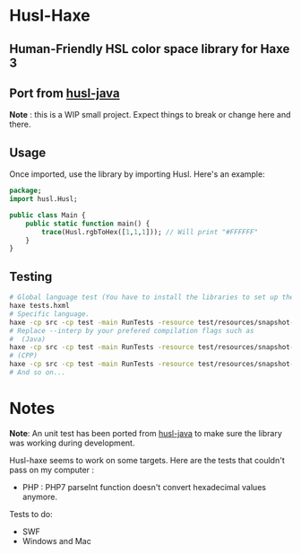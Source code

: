 # Husl-Haxe
## Human-Friendly HSL color space library for Haxe 3
## Port from [husl-java]

**Note** : this is a WIP small project. Expect things to break or change here and there.

## Usage
Once imported, use the library by importing Husl. Here's an example:

```haxe
package;
import husl.Husl;

public class Main {
    public static function main() {
        trace(Husl.rgbToHex([1,1,1])); // Will print "#FFFFFF"
    }
}
```

## Testing

```sh
# Global language test (You have to install the libraries to set up the languages' compilation workflow.)
haxe tests.hxml
# Specific language.
haxe -cp src -cp test -main RunTests -resource test/resources/snapshot-rev4.json@snapshot-rev4 --interp
# Replace --interp by your prefered compilation flags such as
#  (Java)
haxe -cp src -cp test -main RunTests -resource test/resources/snapshot-rev4.json@snapshot-rev4 -java bin/java -cmd java bin/java/RunTests.jar
# (CPP)
haxe -cp src -cp test -main RunTests -resource test/resources/snapshot-rev4.json@snapshot-rev4 -cpp bin/cpp -cmd java bin/cpp/RunTests
# And so on...
```


# Notes
**Note**: An unit test has been ported from [husl-java] to make sure the library was working during development.

Husl-haxe seems to work on some targets. Here are the tests that couldn't pass on my computer :
- PHP : PHP7 parseInt function doesn't convert hexadecimal values anymore.

Tests to do:
- SWF
- Windows and Mac

[husl-java]: https://github.com/husl-colors/husl-java
